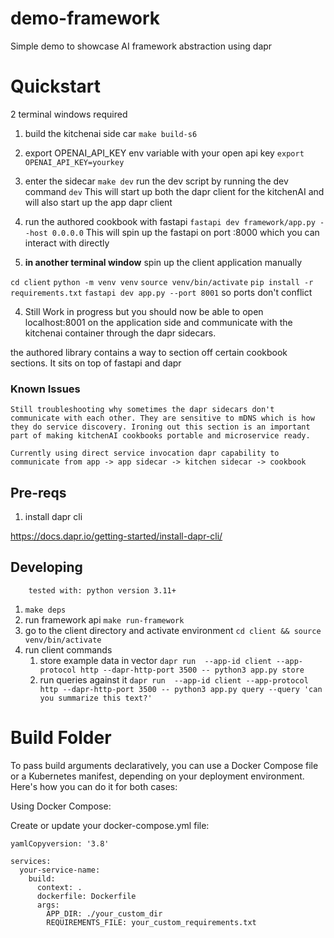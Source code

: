 # demo-framework

Simple demo to showcase AI framework abstraction using dapr 



# Quickstart 

2 terminal windows required

1. build the kitchenai side car 
  `make build-s6`

2. export OPENAI_API_KEY env variable with your open api key 
  `export OPENAI_API_KEY=yourkey`

2. enter the sidecar 
  `make dev`
  run the dev script by running the dev command 
    `dev` 
  This will start up both the dapr client for the kitchenAI and will also start up the app dapr client 

2. run the authored cookbook with fastapi
  `fastapi dev framework/app.py --host 0.0.0.0`
  This will spin up the fastapi on port :8000 which you can interact with directly 

3. **in another terminal window** spin up the client application manually 

  `cd client`
  `python -m venv venv`
  `source venv/bin/activate`
  `pip install -r requirements.txt`
  `fastapi dev app.py --port 8001` so ports don't conflict 

4. Still Work in progress but you should now be able to open localhost:8001 on the application side and communicate with 
  the kitchenai container through the dapr sidecars. 

  the authored library contains a way to section off certain cookbook sections. It sits on top of fastapi and dapr

  ### Known Issues 
    Still troubleshooting why sometimes the dapr sidecars don't communicate with each other. They are sensitive to mDNS which is how they do service discovery. Ironing out this section is an important part of making kitchenAI cookbooks portable and microservice ready. 

    Currently using direct service invocation dapr capability to communicate from app -> app sidecar -> kitchen sidecar -> cookbook










## Pre-reqs

1. install dapr cli 

https://docs.dapr.io/getting-started/install-dapr-cli/



## Developing

        tested with: python version 3.11+

1. `make deps`
2. run framework api `make run-framework`
3. go to the client directory and activate environment `cd client && source venv/bin/activate` 
4. run client commands 
    1. store example data in vector `dapr run  --app-id client --app-protocol http --dapr-http-port 3500 -- python3 app.py store`
    2. run queries against it `dapr run  --app-id client --app-protocol http --dapr-http-port 3500 -- python3 app.py query --query 'can you summarize this text?'`


# Build Folder 
To pass build arguments declaratively, you can use a Docker Compose file or a Kubernetes manifest, depending on your deployment environment. Here's how you can do it for both cases:

Using Docker Compose:

Create or update your docker-compose.yml file:

```
yamlCopyversion: '3.8'

services:
  your-service-name:
    build:
      context: .
      dockerfile: Dockerfile
      args:
        APP_DIR: ./your_custom_dir
        REQUIREMENTS_FILE: your_custom_requirements.txt
```